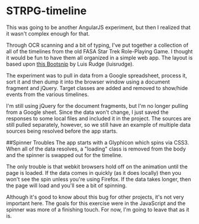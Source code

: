 # STRPG-timeline
This was going to be another AngularJS experiment, but then I realized that it wasn't complex enough for that.

Through OCR scanning and a bit of typing, I've put together a collection of all of the timelines from the old FASA Star Trek Role-Playing Game. I thought it would be fun to have them all organized in a simple web app. The layout is based upon <a title="" href="http://bootsnipp.com/snippets/featured/timeline-responsive">this Bootsnip</a> by Luis Rudge (luisrudge).

The experiment was to pull in data from a Google spreadsheet, process it, sort it and then dump it into the browser window using a document fragment and jQuery. Target classes are added and removed to show/hide events from the various timelines.

I'm still using jQuery for the document fragments, but I'm no longer pulling from a Google sheet. Since the data won't change, I just saved the responses to some local files and included it in the project. The sources are still pulled separately, however, so we still have an example of multiple data sources being resolved before the app starts.

##Spinner Troubles
The app starts with a Glyphicon which spins via CSS3. When all of the data resolves, a "loading" class is removed from the body and the spinner is swapped out for the timeline.

The only trouble is that webkit browsers hold off on the animation until the page is loaded. If the data comes in quickly (as it does locally) then you won't see the spin unless you're using Firefox. If the data takes longer, then the page will load and you'll see a bit of spinning.

Although it's good to know about this bug for other projects, it's not very important here. The goals for this exercise were in the JavaScript and the spinner was more of a finishing touch. For now, I'm going to leave that as it is.